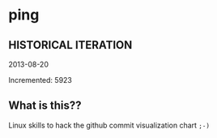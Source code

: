 # ping

## HISTORICAL ITERATION
2013-08-20

Incremented: 5923

## What is this?? 
Linux skills to hack the github commit visualization chart `;-)`
